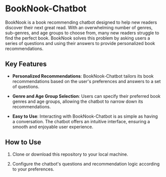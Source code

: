 # BookNook-Chatbot

BookNook is a book recommending chatbot designed to help new readers discover their next great read. With an overwhelming number of genres, sub-genres, and age groups to choose from, many new readers struggle to find the perfect book. BookNook solves this problem by asking users a series of questions and using their answers to provide personalized book recommendations.

## Key Features

- **Personalized Recommendations**: BookNook-Chatbot tailors its book recommendations based on the user's preferences and answers to a set of questions.

- **Genre and Age Group Selection**: Users can specify their preferred book genres and age groups, allowing the chatbot to narrow down its recommendations.

- **Easy to Use**: Interacting with BookNook-Chatbot is as simple as having a conversation. The chatbot offers an intuitive interface, ensuring a smooth and enjoyable user experience.

## How to Use

1. Clone or download this repository to your local machine.

2. Configure the chatbot's questions and recommendation logic according to your preferences.

